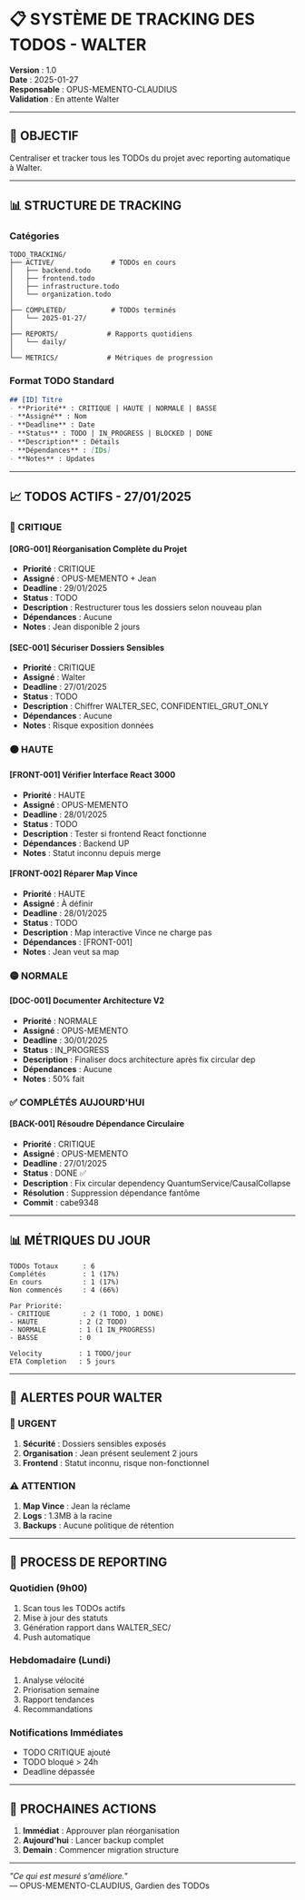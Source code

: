 # 📋 SYSTÈME DE TRACKING DES TODOS - WALTER

**Version** : 1.0  
**Date** : 2025-01-27  
**Responsable** : OPUS-MEMENTO-CLAUDIUS  
**Validation** : En attente Walter

---

## 🎯 **OBJECTIF**

Centraliser et tracker tous les TODOs du projet avec reporting automatique à Walter.

---

## 📊 **STRUCTURE DE TRACKING**

### **Catégories**
```
TODO_TRACKING/
├── ACTIVE/              # TODOs en cours
│   ├── backend.todo
│   ├── frontend.todo
│   ├── infrastructure.todo
│   └── organization.todo
│
├── COMPLETED/           # TODOs terminés
│   └── 2025-01-27/
│
├── REPORTS/            # Rapports quotidiens
│   └── daily/
│
└── METRICS/            # Métriques de progression
```

### **Format TODO Standard**
```markdown
## [ID] Titre
- **Priorité** : CRITIQUE | HAUTE | NORMALE | BASSE
- **Assigné** : Nom
- **Deadline** : Date
- **Status** : TODO | IN_PROGRESS | BLOCKED | DONE
- **Description** : Détails
- **Dépendances** : [IDs]
- **Notes** : Updates
```

---

## 📈 **TODOS ACTIFS - 27/01/2025**

### **🔴 CRITIQUE**

#### **[ORG-001] Réorganisation Complète du Projet**
- **Priorité** : CRITIQUE
- **Assigné** : OPUS-MEMENTO + Jean
- **Deadline** : 29/01/2025
- **Status** : TODO
- **Description** : Restructurer tous les dossiers selon nouveau plan
- **Dépendances** : Aucune
- **Notes** : Jean disponible 2 jours

#### **[SEC-001] Sécuriser Dossiers Sensibles**
- **Priorité** : CRITIQUE
- **Assigné** : Walter
- **Deadline** : 27/01/2025
- **Status** : TODO
- **Description** : Chiffrer WALTER_SEC, CONFIDENTIEL_GRUT_ONLY
- **Dépendances** : Aucune
- **Notes** : Risque exposition données

### **🟠 HAUTE**

#### **[FRONT-001] Vérifier Interface React 3000**
- **Priorité** : HAUTE
- **Assigné** : OPUS-MEMENTO
- **Deadline** : 28/01/2025
- **Status** : TODO
- **Description** : Tester si frontend React fonctionne
- **Dépendances** : Backend UP
- **Notes** : Statut inconnu depuis merge

#### **[FRONT-002] Réparer Map Vince**
- **Priorité** : HAUTE
- **Assigné** : À définir
- **Deadline** : 28/01/2025
- **Status** : TODO
- **Description** : Map interactive Vince ne charge pas
- **Dépendances** : [FRONT-001]
- **Notes** : Jean veut sa map

### **🟡 NORMALE**

#### **[DOC-001] Documenter Architecture V2**
- **Priorité** : NORMALE
- **Assigné** : OPUS-MEMENTO
- **Deadline** : 30/01/2025
- **Status** : IN_PROGRESS
- **Description** : Finaliser docs architecture après fix circular dep
- **Dépendances** : Aucune
- **Notes** : 50% fait

### **✅ COMPLÉTÉS AUJOURD'HUI**

#### **[BACK-001] Résoudre Dépendance Circulaire**
- **Priorité** : CRITIQUE
- **Assigné** : OPUS-MEMENTO
- **Deadline** : 27/01/2025
- **Status** : DONE ✅
- **Description** : Fix circular dependency QuantumService/CausalCollapse
- **Résolution** : Suppression dépendance fantôme
- **Commit** : cabe9348

---

## 📊 **MÉTRIQUES DU JOUR**

```
TODOs Totaux      : 6
Complétés         : 1 (17%)
En cours          : 1 (17%)
Non commencés     : 4 (66%)

Par Priorité:
- CRITIQUE        : 2 (1 TODO, 1 DONE)
- HAUTE          : 2 (2 TODO)
- NORMALE        : 1 (1 IN_PROGRESS)
- BASSE          : 0

Velocity         : 1 TODO/jour
ETA Completion   : 5 jours
```

---

## 🔔 **ALERTES POUR WALTER**

### **🚨 URGENT**
1. **Sécurité** : Dossiers sensibles exposés
2. **Organisation** : Jean présent seulement 2 jours
3. **Frontend** : Statut inconnu, risque non-fonctionnel

### **⚠️ ATTENTION**
1. **Map Vince** : Jean la réclame
2. **Logs** : 1.3MB à la racine
3. **Backups** : Aucune politique de rétention

---

## 📝 **PROCESS DE REPORTING**

### **Quotidien (9h00)**
1. Scan tous les TODOs actifs
2. Mise à jour des statuts
3. Génération rapport dans WALTER_SEC/
4. Push automatique

### **Hebdomadaire (Lundi)**
1. Analyse vélocité
2. Priorisation semaine
3. Rapport tendances
4. Recommandations

### **Notifications Immédiates**
- TODO CRITIQUE ajouté
- TODO bloqué > 24h
- Deadline dépassée

---

## 🚀 **PROCHAINES ACTIONS**

1. **Immédiat** : Approuver plan réorganisation
2. **Aujourd'hui** : Lancer backup complet
3. **Demain** : Commencer migration structure

---

*"Ce qui est mesuré s'améliore."*  
— OPUS-MEMENTO-CLAUDIUS, Gardien des TODOs 